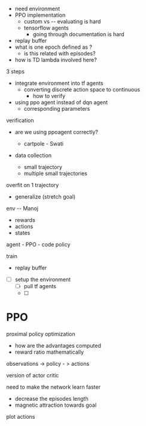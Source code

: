 
- need environment 
- PPO implementation 
	- custom vs  -- evaluating is hard
	- tensorflow agents
		- going through documentation is hard
- replay buffer
- what is one epoch defined as ? 
	- is this related with episodes?
- how is TD lambda involved here? 

3 steps 
- integrate environment into tf agents 
	- converting discrete action space to continuous
		- how to verify
- using ppo agent instead of dqn agent
	- corresponding parameters 

verification 
- are we using ppoagent correctly? 
	- cartpole - Swati

- data collection 
	- small trajectory 
	- multiple small trajectories 



overfit on 1 trajectory 
- generalize (stretch goal)

env -- Manoj
- rewards 
- actions
- states 

agent - PPO - code
policy 

train
- replay buffer



- [ ] setup the environment 
	- [ ] pull tf agents 
	- [ ] 






# PPO

proximal policy optimization
- how are the advantages computed 
- reward ratio mathematically 

observations -> policy - > actions

version of actor critic 

need to make the network learn faster 
- decrease the episodes length
- magnetic attraction towards goal 
 
 
 plot actions


